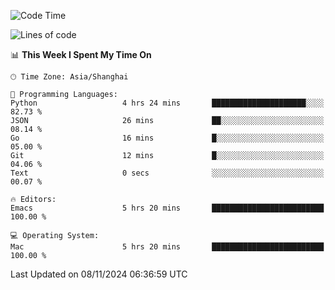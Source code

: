 <!--START_SECTION:waka-->
![Code Time](http://img.shields.io/badge/Code%20Time-2%2C270%20hrs%2034%20mins-blue)

![Lines of code](https://img.shields.io/badge/From%20Hello%20World%20I%27ve%20Written-308.1%20thousand%20lines%20of%20code-blue)

📊 **This Week I Spent My Time On** 

```text
🕑︎ Time Zone: Asia/Shanghai

💬 Programming Languages: 
Python                   4 hrs 24 mins       █████████████████████░░░░   82.73 % 
JSON                     26 mins             ██░░░░░░░░░░░░░░░░░░░░░░░   08.14 % 
Go                       16 mins             █░░░░░░░░░░░░░░░░░░░░░░░░   05.00 % 
Git                      12 mins             █░░░░░░░░░░░░░░░░░░░░░░░░   04.06 % 
Text                     0 secs              ░░░░░░░░░░░░░░░░░░░░░░░░░   00.07 % 

🔥 Editors: 
Emacs                    5 hrs 20 mins       █████████████████████████   100.00 % 

💻 Operating System: 
Mac                      5 hrs 20 mins       █████████████████████████   100.00 % 
```


 Last Updated on 08/11/2024 06:36:59 UTC
<!--END_SECTION:waka-->
